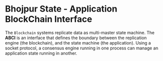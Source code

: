 # Bhojpur State - Application BlockChain Interface

The `Blockchain` systems replicate data as multi-master state machine. The **ABCI** is an
interface that defines the boundary between the replication engine (the blockchain), and
the state machine (the application). Using a socket protocol, a consensus engine running
in one process can manage an application state running in another.
